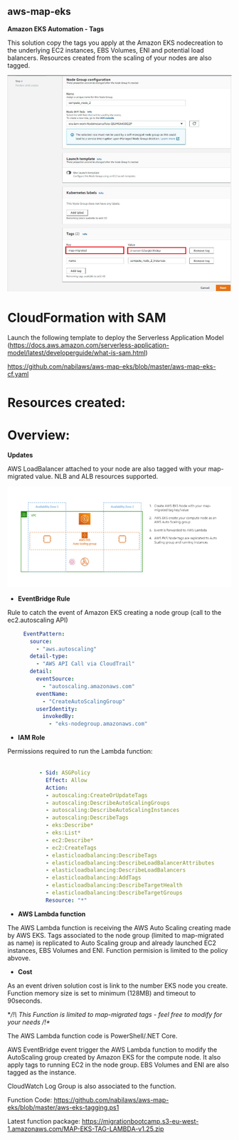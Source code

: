 ## aws-map-eks
 
 **Amazon EKS Automation - Tags**

This solution copy the tags you apply at the Amazon EKS nodecreation to the underlying EC2 instances, EBS Volumes, ENI and potential load balancers.
Resources created from the scaling of your nodes are also tagged.

![nodetags](https://github.com/nabilaws/aws-map-eks/blob/master/images/node_tags.png?raw=true)


 # **CloudFormation with SAM**

Launch the following template to deploy the Serverless Application Model (https://docs.aws.amazon.com/serverless-application-model/latest/developerguide/what-is-sam.html)

https://github.com/nabilaws/aws-map-eks/blob/master/aws-map-eks-cf.yaml


# **Resources created:**

# **Overview:**

**Updates**


AWS LoadBalancer attached to your node are also tagged with your map-migrated value.
NLB and ALB resources supported.



![overview](https://github.com/nabilaws/aws-map-eks/blob/master/images/sum.png?raw=true)

 - **EventBridge Rule**
 
 Rule to catch the event of Amazon EKS creating a node group (call to the ec2.autoscaling API)

 
 ```yaml
      EventPattern:
        source:
          - "aws.autoscaling"
        detail-type:
          - "AWS API Call via CloudTrail"
        detail:
          eventSource:
            - "autoscaling.amazonaws.com"
          eventName:
            - "CreateAutoScalingGroup"
          userIdentity:
            invokedBy:
              - "eks-nodegroup.amazonaws.com"

```
  - **IAM Role**
 
Permissions required to run the Lambda function:

```yaml

          - Sid: ASGPolicy
            Effect: Allow
            Action:
            - autoscaling:CreateOrUpdateTags
            - autoscaling:DescribeAutoScalingGroups
            - autoscaling:DescribeAutoScalingInstances
            - autoscaling:DescribeTags
            - eks:Describe*
            - eks:List*
            - ec2:Describe*
            - ec2:CreateTags
            - elasticloadbalancing:DescribeTags
            - elasticloadbalancing:DescribeLoadBalancerAttributes
            - elasticloadbalancing:DescribeLoadBalancers
            - elasticloadbalancing:AddTags
            - elasticloadbalancing:DescribeTargetHealth
            - elasticloadbalancing:DescribeTargetGroups
            Resource: "*"

```
  - **AWS Lambda function**

The AWS Lambda function is receiving the AWS Auto Scaling creating made by AWS EKS.
Tags associated to the node group (limited to map-migrated as name) is replicated to Auto Scaling group and already launched EC2 instances, EBS Volumes and ENI.
Function permision is limited to the policy abvove.

  - **Cost**

As an event driven solution cost is link to the number EKS node you create.
Function memory size is set to minimum (128MB) and timeout to 90seconds.



**/!\ This Function is limited to map-migrated tags - feel free to modify for your needs /!\**

The AWS Lambda function code is PowerShell/.NET Core.

AWS EventBridge event trigger the AWS Lambda function to modify the AutoScaling group created by Amazon EKS for the compute node. It also apply tags to running EC2 in the node group.
EBS Volumes and ENI are also tagged as the instance.


CloudWatch Log Group is also associated to the function.

Function Code:
https://github.com/nabilaws/aws-map-eks/blob/master/aws-eks-tagging.ps1

Latest function package:
https://migrationbootcamp.s3-eu-west-1.amazonaws.com/MAP-EKS-TAG-LAMBDA-v1.25.zip
